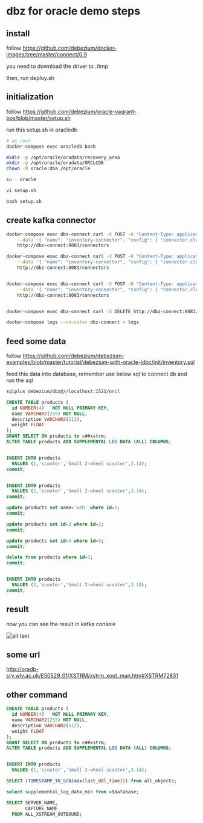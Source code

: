 # dbz for oracle demo steps

## install

follow <https://github.com/debezium/docker-images/tree/master/connect/0.9>

you need to download the driver to ./tmp

then, run deploy.sh

## initialization

follow <https://github.com/debezium/oracle-vagrant-box/blob/master/setup.sh>

run this setup.sh in oracledb

```bash
# as root
docker-compose exec oracledb bash

mkdir -p /opt/oracle/oradata/recovery_area
mkdir -p /opt/oracle/oradata/ORCLCDB
chown -R oracle:dba /opt/oracle

su - oracle

vi setup.sh

bash setup.sh
```

## create kafka connector

```bash
docker-compose exec dbz-connect curl -X POST -H "Content-Type: application/json" \
    --data '{ "name": "inventory-connector", "config": { "connector.class": "io.debezium.connector.oracle.OracleConnector", "tasks.max": "1", "database.server.name": "oracledb", "database.hostname": "oracledb", "database.port": "1521", "database.user": "c##xstrm", "database.password": "xs", "database.dbname": "orcl", "database.out.server.name": "dbzxout", "database.history.kafka.bootstrap.servers": "kafka1:9092",  "database.history.kafka.topic": "schema-changes.inventory" , "table.whitelist":"orcl.debezium.products", "database.tablename.case.insensitive": "true", "database.position.version": "v1" } }' \
    http://dbz-connect:8083/connectors

docker-compose exec dbz-connect curl -X POST -H "Content-Type: application/json" \
    --data '{ "name": "inventory-connector", "config": { "connector.class": "io.debezium.connector.oracle.OracleConnector", "tasks.max": "1", "database.server.name": "oracledb", "database.hostname": "oracledb", "database.port": "1521", "database.user": "c##xstrmadmin", "database.password": "xsa", "database.dbname": "orcl", "database.out.server.name": "dbzxout", "database.history.kafka.bootstrap.servers": "kafka1:9092",  "database.history.kafka.topic": "schema-changes.inventory" , "table.whitelist":"orcl.debezium.products" } }' \
    http://dbz-connect:8083/connectors


docker-compose exec dbz-connect curl -X POST -H "Content-Type: application/json" \
    --data '{ "name": "inventory-connector", "config": { "connector.class": "io.debezium.connector.oracle.OracleConnector", "tasks.max": "1", "database.server.name": "oracledb", "database.hostname": "oracledb", "database.port": "1521", "database.user": "c##xstrm", "database.password": "xs", "database.dbname": "orcl", "database.out.server.name": "dbzxout", "database.history.kafka.bootstrap.servers": "kafka1:9092", "snapshot.mode": "initial_schema_only", "database.history.kafka.topic": "schema-changes.inventory" , "table.whitelist":"orcl.debezium.products" } }' \
    http://dbz-connect:8083/connectors


docker-compose exec dbz-connect curl -X DELETE http://dbz-connect:8083/connectors/inventory-connector

docker-compose logs --no-color dbz-connect > logs
```

## feed some data

follow <https://github.com/debezium/debezium-examples/blob/master/tutorial/debezium-with-oracle-jdbc/init/inventory.sql>

feed this data into database, remember use below sql to connect db and run the sql

```bash
sqlplus debezium/dbz@//localhost:1521/orcl
```

```sql
CREATE TABLE products (
  id NUMBER(4)   NOT NULL PRIMARY KEY,
  name VARCHAR2(255) NOT NULL,
  description VARCHAR2(512),
  weight FLOAT
);
GRANT SELECT ON products to c##xstrm;
ALTER TABLE products ADD SUPPLEMENTAL LOG DATA (ALL) COLUMNS;


INSERT INTO products
  VALUES (1,'scooter','Small 2-wheel scooter',3.14);
commit;


INSERT INTO products
  VALUES (2,'scooter','Small 2-wheel scooter',3.14);
commit;

update products set name='wzh' where id=2;
commit;

update products set id=3 where id=2;
commit;

update products set id=3 where id=3;
commit;

delete from products where id=3;
commit;


INSERT INTO products
  VALUES (3,'scooter','Small 2-wheel scooter',3.14);
commit;


```

## result

now you can see the result in kafka console

![alt text](https://github.com/wangzheng422/docker_env/raw/master/a6test/docs/oracle-dbz.png)

## some url

<http://oradb-srv.wlv.ac.uk/E50529_01/XSTRM/xstrm_xout_man.htm#XSTRM72831>

## other command

```sql
CREATE TABLE products (
  id NUMBER(4)   NOT NULL PRIMARY KEY,
  name VARCHAR2(255) NOT NULL,
  description VARCHAR2(512),
  weight FLOAT
);
GRANT SELECT ON products to c##xstrm;
ALTER TABLE products ADD SUPPLEMENTAL LOG DATA (ALL) COLUMNS;


INSERT INTO products
  VALUES (1,'scooter','Small 2-wheel scooter',3.14);

SELECT (TIMESTAMP_TO_SCN(max(last_ddl_time))) from all_objects;

select supplemental_log_data_min from v$database;

SELECT SERVER_NAME,
       CAPTURE_NAME
  FROM ALL_XSTREAM_OUTBOUND;
```